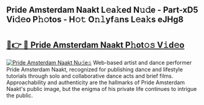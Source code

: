 ## Pride Amsterdam Naakt L𝚎a𝚔ed N𝚞𝚍e - Part-xD5 Vi𝚍𝚎o P𝚑𝚘tos - H𝚘𝚝 O𝚗𝚕yf𝚊ns L𝚎a𝚔s eJHg8

# <h2><a href="http://kfahbc.oniu.top/?m=Pride+Amsterdam+Naakt">🔗👉 🔴 Pride Amsterdam Naakt P𝚑ot𝚘𝚜 V𝚒d𝚎o</a></h2>

[![Pride Amsterdam Naakt Nu𝚍e𝚜](https://i.imgur.com/0qMVB7G.gif)](http://kfahbc.oniu.top/?m=Pride+Amsterdam+Naakt)
Web-based artist and dance performer Pride Amsterdam Naakt, recognized for publishing dance and lifestyle tutorials through solo and collaborative dance acts and brief films. Approachability and authenticity are the hallmarks of Pride Amsterdam Naakt's public image, but the enigma of his private life continues to intrigue the public.  

